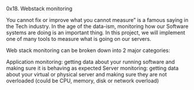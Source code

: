 0x18. Webstack monitoring




You cannot fix or improve what you cannot measure” is a famous saying in the Tech industry. In the age of the data-ism, monitoring how our Software systems are doing is an important thing. In this project, we will implement one of many tools to measure what is going on our servers.

Web stack monitoring can be broken down into 2 major categories:

Application monitoring: getting data about your running software and making sure it is behaving as expected
Server monitoring: getting data about your virtual or physical server and making sure they are not overloaded (could be CPU, memory, disk or network overload)
